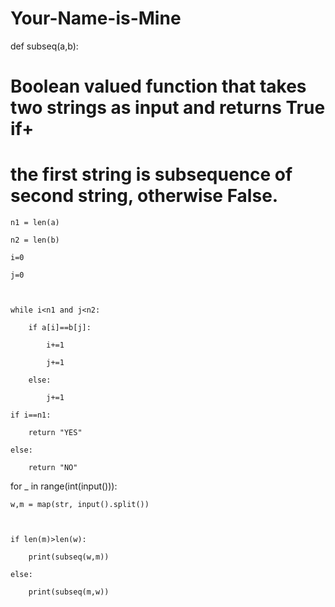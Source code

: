 # Your-Name-is-Mine
def subseq(a,b):

# Boolean valued function that takes two strings as input and returns True if+

# the first string is subsequence of second string, otherwise False.

    n1 = len(a)

    n2 = len(b)

    i=0

    j=0

    

    while i<n1 and j<n2:

        if a[i]==b[j]:

            i+=1 

            j+=1 

        else:

            j+=1 

    if i==n1:

        return "YES" 

    else:

        return "NO"

    

for _ in range(int(input())):

    w,m = map(str, input().split())

    

    if len(m)>len(w):

        print(subseq(w,m))

    else:

        print(subseq(m,w))





        

        
